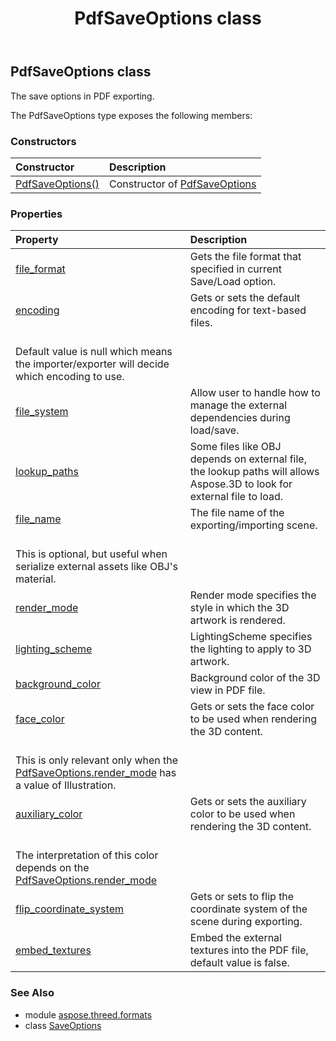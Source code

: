 ﻿---
title: PdfSaveOptions class
second_title: Aspose.3D for Python via .NET API References
description: 
type: docs
weight: 190
url: /python-net/aspose.threed.formats/pdfsaveoptions/
is_root: false
---

## PdfSaveOptions class

The save options in PDF exporting.



The PdfSaveOptions type exposes the following members:

### Constructors
| Constructor | Description |
| :- | :- |
| [PdfSaveOptions()](/3d/python-net/aspose.threed.formats/pdfsaveoptions/__init__/#) | Constructor of [PdfSaveOptions](/3d/python-net/aspose.threed.formats/pdfsaveoptions) |


### Properties
| Property | Description |
| :- | :- |
| [file_format](/3d/python-net/aspose.threed.formats/pdfsaveoptions/file_format) | Gets the file format that specified in current Save/Load option. |
| [encoding](/3d/python-net/aspose.threed.formats/pdfsaveoptions/encoding) | Gets or sets the default encoding for text-based files.<br/>            Default value is null which means the importer/exporter will decide which encoding to use. |
| [file_system](/3d/python-net/aspose.threed.formats/pdfsaveoptions/file_system) | Allow user to handle how to manage the external dependencies during load/save. |
| [lookup_paths](/3d/python-net/aspose.threed.formats/pdfsaveoptions/lookup_paths) | Some files like OBJ depends on external file, the lookup paths will allows Aspose.3D to look for external file to load. |
| [file_name](/3d/python-net/aspose.threed.formats/pdfsaveoptions/file_name) | The file name of the exporting/importing scene.<br/>            This is optional, but useful when serialize external assets like OBJ's material. |
| [render_mode](/3d/python-net/aspose.threed.formats/pdfsaveoptions/render_mode) | Render mode specifies the style in which the 3D artwork is rendered. |
| [lighting_scheme](/3d/python-net/aspose.threed.formats/pdfsaveoptions/lighting_scheme) | LightingScheme specifies the lighting to apply to 3D artwork. |
| [background_color](/3d/python-net/aspose.threed.formats/pdfsaveoptions/background_color) | Background color of the 3D view in PDF file. |
| [face_color](/3d/python-net/aspose.threed.formats/pdfsaveoptions/face_color) | Gets or sets the face color to be used  when rendering the 3D content. <br/>            This is only relevant only when the [PdfSaveOptions.render_mode](/3d/python-net/aspose.threed.formats/pdfsaveoptions#render_mode) has a value of Illustration. |
| [auxiliary_color](/3d/python-net/aspose.threed.formats/pdfsaveoptions/auxiliary_color) | Gets or sets the auxiliary color to be used  when rendering the 3D content.<br/>            The interpretation of this color depends on the [PdfSaveOptions.render_mode](/3d/python-net/aspose.threed.formats/pdfsaveoptions#render_mode) |
| [flip_coordinate_system](/3d/python-net/aspose.threed.formats/pdfsaveoptions/flip_coordinate_system) | Gets or sets to flip the coordinate system of the scene during exporting. |
| [embed_textures](/3d/python-net/aspose.threed.formats/pdfsaveoptions/embed_textures) | Embed the external textures into the PDF file, default value is false. |


### See Also

* module [aspose.threed.formats](../)
* class [SaveOptions](/3d/python-net/aspose.threed.formats/saveoptions)
